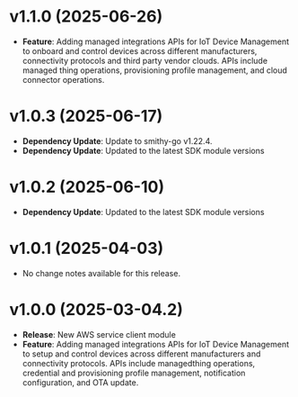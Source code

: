 # v1.1.0 (2025-06-26)

* **Feature**: Adding managed integrations APIs for IoT Device Management to onboard and control devices across different manufacturers, connectivity protocols and third party vendor clouds. APIs include managed thing operations, provisioning profile management, and cloud connector operations.

# v1.0.3 (2025-06-17)

* **Dependency Update**: Update to smithy-go v1.22.4.
* **Dependency Update**: Updated to the latest SDK module versions

# v1.0.2 (2025-06-10)

* **Dependency Update**: Updated to the latest SDK module versions

# v1.0.1 (2025-04-03)

* No change notes available for this release.

# v1.0.0 (2025-03-04.2)

* **Release**: New AWS service client module
* **Feature**: Adding managed integrations APIs for IoT Device Management to setup and control devices across different manufacturers and connectivity protocols. APIs include managedthing operations, credential and provisioning profile management, notification configuration, and OTA update.


